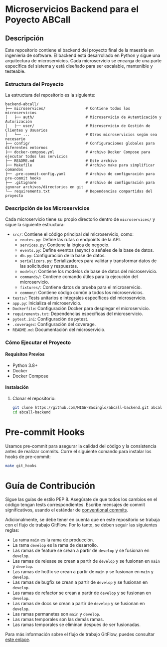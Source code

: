 # Microservicios Backend para el Poyecto ABCall

## Descripción
Este repositorio contiene el backend del proyecto final de la maestría en ingeniería de software. El backend está desarrollado en Python y sigue una arquitectura de microservicios. Cada microservicio se encarga de una parte específica del sistema y está diseñado para ser escalable, mantenible y testeable.

### Estructura del Proyecto
La estructura del repositorio es la siguiente:

```
backend-abcall/
├── microservices/                  # Contiene todos los microservicios
│   ├── auth/                       # Microservicio de Autenticación y Autorización
│   ├── user/                       # Microservicio de Gestión de Clientes y Usuarios
│   └── ...                         # Otros microservicios según sea necesario
├── config/                         # Configuraciones globales para diferentes entornos
├── docker-compose.yml              # Archivo Docker Compose para ejecutar todos los servicios
├── README.md                       # Este archivo
├── Makefile                        # Archivo make para simplificar comandos
├── .pre-commit-config.yaml         # Archivo de configuración para pre-commit hooks
├── .gitignore                      # Archivo de configuración para ignorar archivos/directorios en git
└── requirements.txt                # Dependencias compartidas del proyecto

```


### Descripción de los Microservicios
Cada microservicio tiene su propio directorio dentro de `microservices/` y sigue la siguiente estructura:

- `src/`: Contiene el código principal del microservicio, como:
  - `routes.py`: Define las rutas o endpoints de la API.
  - `services.py`: Contiene la lógica de negocio.
  - `events.py`: Define eventos (async) o señales de la base de datos.
  - `db.py`: Configuración de la base de datos.
  - `serializers.py`: Serializadores para validar y transformar datos de las solicitudes y respuestas.
  - `models/`: Contiene los modelos de base de datos del microservicio.
  - `commands/`: Contiene comando útiles para la ejecución del microservicio.
  - `fixtures/`: Contiene datos de prueba para el microservicio.
  - `common/`: Contiene código común a todos los microservicios.
- `tests/`: Tests unitarios e integrales específicos del microservicio.
- `app.py`: Inicializa el microservicio.
- `Dockerfile`: Configuración Docker para desplegar el microservicio.
- `requirements.txt`: Dependencias específicas del microservicio.
- `pytest.ini`: Configuración de pytest.
- `.coveragec`: Configuración del coverage.
- `README.md`: Documentación del microservicio.
### Cómo Ejecutar el Proyecto

#### Requisitos Previos
- Python 3.8+
- Docker
- Docker Compose

#### Instalación

1. Clonar el repositorio:
   ```bash
   git clone https://github.com/MISW-Basinglo/abcall-backend.git abcall-backend
   cd abcall-backend
   ```

# Pre-commit Hooks
Usamos pre-commit para asegurar la calidad del código y la consistencia antes de realizar commits. Corre el siguiente comando para instalar los hooks de pre-commit:
```bash
make git_hooks
```

# Guía de Contribución
Sigue las guías de estilo PEP 8.
Asegúrate de que todos los cambios en el código tengan tests correspondientes.
Escribe mensajes de commit significativos, usando el estándar de [conventional commits](https://www.conventionalcommits.org/en/v1.0.0/).

Adicionalmente, se debe tener en cuenta que en este repositorio se trabaja con el flujo de trabajo GitFlow. Por lo tanto, se deben seguir las siguientes reglas:
- La rama `main` es la rama de producción.
- La rama `develop` es la rama de desarrollo.
- Las ramas de feature se crean a partir de `develop` y se fusionan en `develop`.
- Las ramas de release se crean a partir de `develop` y se fusionan en `main` y `develop`.
- Las ramas de hotfix se crean a partir de `main` y se fusionan en `main` y `develop`.
- Las ramas de bugfix se crean a partir de `develop` y se fusionan en `develop`.
- Las ramas de refactor se crean a partir de `develop` y se fusionan en `develop`.
- Las ramas de docs se crean a partir de `develop` y se fusionan en `develop`.
- Las ramas permanetes son `main` y `develop`.
- Las ramas temporales son las demás ramas.
- Las ramas temporales se eliminan después de ser fusionadas.

Para más información sobre el flujo de trabajo GitFlow, puedes consultar [este enlace](https://www.atlassian.com/es/git/tutorials/comparing-workflows/gitflow-workflow).

